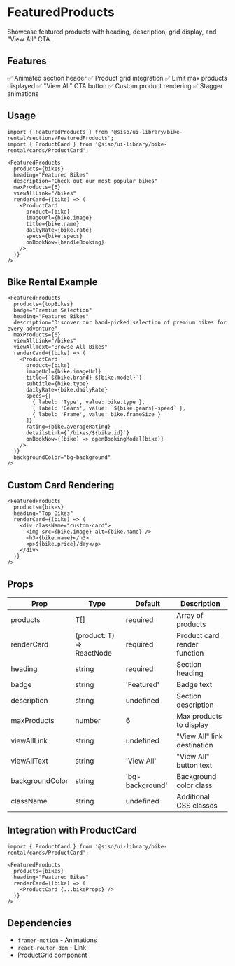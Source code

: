 # FeaturedProducts

Showcase featured products with heading, description, grid display, and "View All" CTA.

## Features
✅ Animated section header
✅ Product grid integration
✅ Limit max products displayed
✅ "View All" CTA button
✅ Custom product rendering
✅ Stagger animations

## Usage

```tsx
import { FeaturedProducts } from '@siso/ui-library/bike-rental/sections/FeaturedProducts';
import { ProductCard } from '@siso/ui-library/bike-rental/cards/ProductCard';

<FeaturedProducts
  products={bikes}
  heading="Featured Bikes"
  description="Check out our most popular bikes"
  maxProducts={6}
  viewAllLink="/bikes"
  renderCard={(bike) => (
    <ProductCard
      product={bike}
      imageUrl={bike.image}
      title={bike.name}
      dailyRate={bike.rate}
      specs={bike.specs}
      onBookNow={handleBooking}
    />
  )}
/>
```

## Bike Rental Example

```tsx
<FeaturedProducts
  products={topBikes}
  badge="Premium Selection"
  heading="Featured Bikes"
  description="Discover our hand-picked selection of premium bikes for every adventure"
  maxProducts={6}
  viewAllLink="/bikes"
  viewAllText="Browse All Bikes"
  renderCard={(bike) => (
    <ProductCard
      product={bike}
      imageUrl={bike.imageUrl}
      title={`${bike.brand} ${bike.model}`}
      subtitle={bike.type}
      dailyRate={bike.dailyRate}
      specs={[
        { label: 'Type', value: bike.type },
        { label: 'Gears', value: `${bike.gears}-speed` },
        { label: 'Frame', value: bike.frameSize }
      ]}
      rating={bike.averageRating}
      detailsLink={`/bikes/${bike.id}`}
      onBookNow={(bike) => openBookingModal(bike)}
    />
  )}
  backgroundColor="bg-background"
/>
```

## Custom Card Rendering

```tsx
<FeaturedProducts
  products={bikes}
  heading="Top Bikes"
  renderCard={(bike) => (
    <div className="custom-card">
      <img src={bike.image} alt={bike.name} />
      <h3>{bike.name}</h3>
      <p>${bike.price}/day</p>
    </div>
  )}
/>
```

## Props

| Prop | Type | Default | Description |
|------|------|---------|-------------|
| products | T[] | required | Array of products |
| renderCard | (product: T) => ReactNode | required | Product card render function |
| heading | string | required | Section heading |
| badge | string | 'Featured' | Badge text |
| description | string | undefined | Section description |
| maxProducts | number | 6 | Max products to display |
| viewAllLink | string | undefined | "View All" link destination |
| viewAllText | string | 'View All' | "View All" button text |
| backgroundColor | string | 'bg-background' | Background color class |
| className | string | undefined | Additional CSS classes |

## Integration with ProductCard

```tsx
import { ProductCard } from '@siso/ui-library/bike-rental/cards/ProductCard';

<FeaturedProducts
  products={bikes}
  heading="Featured Bikes"
  renderCard={(bike) => (
    <ProductCard {...bikeProps} />
  )}
/>
```

## Dependencies
- `framer-motion` - Animations
- `react-router-dom` - Link
- ProductGrid component
